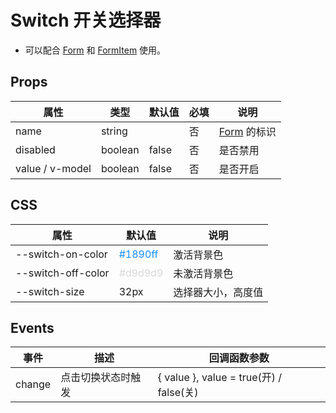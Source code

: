 # Switch 开关选择器

- 可以配合 [Form](./Form.md) 和 [FormItem](./Form.md#formitem-表单项)  使用。

## Props

| 属性              | 类型    | 默认值 | 必填 | 说明                            |
| ----------------- | ------- | ------ | ---- | ------------------------------- |
| name              | string  |        | 否   | [Form](./Form.md) 的标识 |
| disabled          | boolean | false  | 否   | 是否禁用                        |
| value / v-model | boolean | false  | 否   | 是否开启                        |

## CSS

| 属性               | 默认值                               | 说明               |
| ------------------ | ------------------------------------ | ------------------ |
| --switch-on-color  | <font color="#1890ff">#1890ff</font> | 激活背景色         |
| --switch-off-color | <font color="#d9d9d9">#d9d9d9</font> | 未激活背景色       |
| --switch-size      | 32px                                 | 选择器大小，高度值 |

## Events

| 事件   | 描述               | 回调函数参数                            |
| ------ | ------------------ | --------------------------------------- |
| change | 点击切换状态时触发 | { value }, value = true(开) / false(关) |
